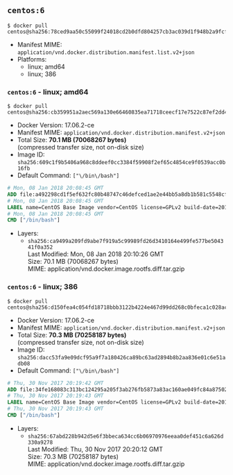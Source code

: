 ## `centos:6`

```console
$ docker pull centos@sha256:78ced9aa50c55099f24018cd2b0dfd804257cb3ac039d1f948b2a9fcf4dad9ee
```

-	Manifest MIME: `application/vnd.docker.distribution.manifest.list.v2+json`
-	Platforms:
	-	linux; amd64
	-	linux; 386

### `centos:6` - linux; amd64

```console
$ docker pull centos@sha256:cb359951a2aec569a130e66460835ea71718ceecf17e7522c87ef2dd418803f8
```

-	Docker Version: 17.06.2-ce
-	Manifest MIME: `application/vnd.docker.distribution.manifest.v2+json`
-	Total Size: **70.1 MB (70068267 bytes)**  
	(compressed transfer size, not on-disk size)
-	Image ID: `sha256:609c1f9b5406a968c8ddeef0cc3384f59908f2ef65c4854ce9f0539acc0b16fb`
-	Default Command: `["\/bin\/bash"]`

```dockerfile
# Mon, 08 Jan 2018 20:08:45 GMT
ADD file:a492298cd1f5ef632fc80b48747c46defced1ae2e44bb5a8db1b581c5548cf02 in / 
# Mon, 08 Jan 2018 20:08:45 GMT
LABEL name=CentOS Base Image vendor=CentOS license=GPLv2 build-date=20180107
# Mon, 08 Jan 2018 20:08:45 GMT
CMD ["/bin/bash"]
```

-	Layers:
	-	`sha256:ca9499a209fd9abe7f919a5c99989fd26d3410164e499fe577be504341f0a352`  
		Last Modified: Mon, 08 Jan 2018 20:10:26 GMT  
		Size: 70.1 MB (70068267 bytes)  
		MIME: application/vnd.docker.image.rootfs.diff.tar.gzip

### `centos:6` - linux; 386

```console
$ docker pull centos@sha256:d150fea4c054fd18718bbb3122b4224e467d99dd268c0bfeca1c028ac9adc900
```

-	Docker Version: 17.06.2-ce
-	Manifest MIME: `application/vnd.docker.distribution.manifest.v2+json`
-	Total Size: **70.3 MB (70258187 bytes)**  
	(compressed transfer size, not on-disk size)
-	Image ID: `sha256:dacc53fa9e09dcf95a9f7a180426ca89bc63ad2894b8b2aa836e01c6e51adb08`
-	Default Command: `["\/bin\/bash"]`

```dockerfile
# Thu, 30 Nov 2017 20:19:42 GMT
ADD file:34fe168083c313bc124295a205f3ab276fb5873a83ac160ae049fc84a87502b9 in / 
# Thu, 30 Nov 2017 20:19:43 GMT
LABEL name=CentOS Base Image vendor=CentOS license=GPLv2 build-date=20171129
# Thu, 30 Nov 2017 20:19:43 GMT
CMD ["/bin/bash"]
```

-	Layers:
	-	`sha256:67abd228b942d5e6f3bbeca634cc6b06970976eeaa0def451c6a626d330a9278`  
		Last Modified: Thu, 30 Nov 2017 20:20:12 GMT  
		Size: 70.3 MB (70258187 bytes)  
		MIME: application/vnd.docker.image.rootfs.diff.tar.gzip
